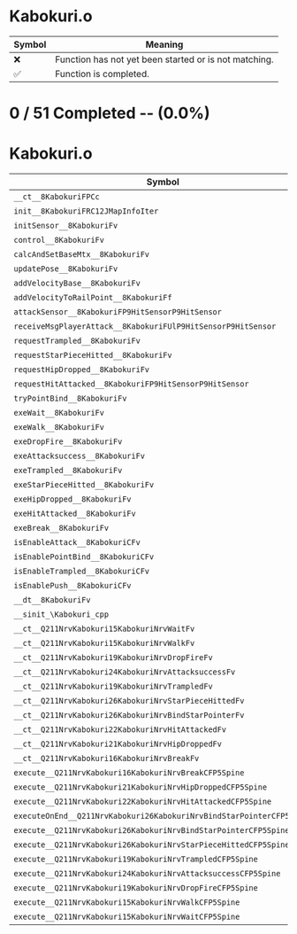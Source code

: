 # Kabokuri.o
| Symbol | Meaning 
| ------------- | ------------- 
| :x: | Function has not yet been started or is not matching. 
| :white_check_mark: | Function is completed. 


# 0 / 51 Completed -- (0.0%)
# Kabokuri.o
| Symbol | Decompiled? |
| ------------- | ------------- |
| `__ct__8KabokuriFPCc` | :x: |
| `init__8KabokuriFRC12JMapInfoIter` | :x: |
| `initSensor__8KabokuriFv` | :x: |
| `control__8KabokuriFv` | :x: |
| `calcAndSetBaseMtx__8KabokuriFv` | :x: |
| `updatePose__8KabokuriFv` | :x: |
| `addVelocityBase__8KabokuriFv` | :x: |
| `addVelocityToRailPoint__8KabokuriFf` | :x: |
| `attackSensor__8KabokuriFP9HitSensorP9HitSensor` | :x: |
| `receiveMsgPlayerAttack__8KabokuriFUlP9HitSensorP9HitSensor` | :x: |
| `requestTrampled__8KabokuriFv` | :x: |
| `requestStarPieceHitted__8KabokuriFv` | :x: |
| `requestHipDropped__8KabokuriFv` | :x: |
| `requestHitAttacked__8KabokuriFP9HitSensorP9HitSensor` | :x: |
| `tryPointBind__8KabokuriFv` | :x: |
| `exeWait__8KabokuriFv` | :x: |
| `exeWalk__8KabokuriFv` | :x: |
| `exeDropFire__8KabokuriFv` | :x: |
| `exeAttacksuccess__8KabokuriFv` | :x: |
| `exeTrampled__8KabokuriFv` | :x: |
| `exeStarPieceHitted__8KabokuriFv` | :x: |
| `exeHipDropped__8KabokuriFv` | :x: |
| `exeHitAttacked__8KabokuriFv` | :x: |
| `exeBreak__8KabokuriFv` | :x: |
| `isEnableAttack__8KabokuriCFv` | :x: |
| `isEnablePointBind__8KabokuriCFv` | :x: |
| `isEnableTrampled__8KabokuriCFv` | :x: |
| `isEnablePush__8KabokuriCFv` | :x: |
| `__dt__8KabokuriFv` | :x: |
| `__sinit_\Kabokuri_cpp` | :x: |
| `__ct__Q211NrvKabokuri15KabokuriNrvWaitFv` | :x: |
| `__ct__Q211NrvKabokuri15KabokuriNrvWalkFv` | :x: |
| `__ct__Q211NrvKabokuri19KabokuriNrvDropFireFv` | :x: |
| `__ct__Q211NrvKabokuri24KabokuriNrvAttacksuccessFv` | :x: |
| `__ct__Q211NrvKabokuri19KabokuriNrvTrampledFv` | :x: |
| `__ct__Q211NrvKabokuri26KabokuriNrvStarPieceHittedFv` | :x: |
| `__ct__Q211NrvKabokuri26KabokuriNrvBindStarPointerFv` | :x: |
| `__ct__Q211NrvKabokuri22KabokuriNrvHitAttackedFv` | :x: |
| `__ct__Q211NrvKabokuri21KabokuriNrvHipDroppedFv` | :x: |
| `__ct__Q211NrvKabokuri16KabokuriNrvBreakFv` | :x: |
| `execute__Q211NrvKabokuri16KabokuriNrvBreakCFP5Spine` | :x: |
| `execute__Q211NrvKabokuri21KabokuriNrvHipDroppedCFP5Spine` | :x: |
| `execute__Q211NrvKabokuri22KabokuriNrvHitAttackedCFP5Spine` | :x: |
| `executeOnEnd__Q211NrvKabokuri26KabokuriNrvBindStarPointerCFP5Spine` | :x: |
| `execute__Q211NrvKabokuri26KabokuriNrvBindStarPointerCFP5Spine` | :x: |
| `execute__Q211NrvKabokuri26KabokuriNrvStarPieceHittedCFP5Spine` | :x: |
| `execute__Q211NrvKabokuri19KabokuriNrvTrampledCFP5Spine` | :x: |
| `execute__Q211NrvKabokuri24KabokuriNrvAttacksuccessCFP5Spine` | :x: |
| `execute__Q211NrvKabokuri19KabokuriNrvDropFireCFP5Spine` | :x: |
| `execute__Q211NrvKabokuri15KabokuriNrvWalkCFP5Spine` | :x: |
| `execute__Q211NrvKabokuri15KabokuriNrvWaitCFP5Spine` | :x: |
